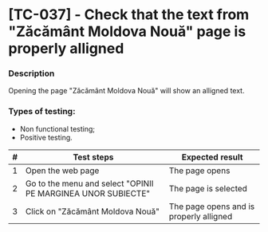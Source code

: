 # **[TC-037] - Check that the text from "Zăcământ Moldova Nouă" page is properly alligned**

### **Description**

Opening the page "Zăcământ Moldova Nouă" will show an alligned text.

### **Types of testing:**

- Non functional testing;
- Positive testing.

| #   | **Test steps**                                               | **Expected result**                     |
| --- | ------------------------------------------------------------ | --------------------------------------- |
| 1   | Open the web page                                            | The page opens                          |
| 2   | Go to the menu and select "OPINII PE MARGINEA UNOR SUBIECTE" | The page is selected                    |
| 3   | Click on "Zăcământ Moldova Nouă"                             | The page opens and is properly alligned |
